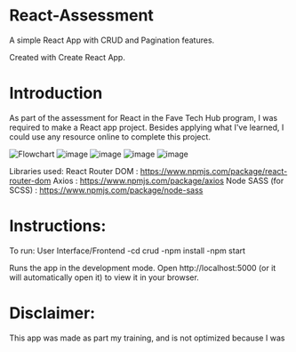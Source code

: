 # React-Assessment
A simple React App with CRUD and Pagination features.

Created with Create React App.

# Introduction
As part of the assessment for React in the Fave Tech Hub program, I was required to make a React app project.
Besides applying what I've learned, I could use any resource online to complete this project. 

![Flowchart](https://user-images.githubusercontent.com/60967477/166882054-52c50e2e-bc11-49ed-a8cc-236722555e86.png)
![image](https://user-images.githubusercontent.com/60967477/166882104-3de16b2a-1543-4765-94d6-8f31d456b390.png)
![image](https://user-images.githubusercontent.com/60967477/166882115-ee64dca3-d4d8-4bc1-a237-ab4c8fd6ce10.png)
![image](https://user-images.githubusercontent.com/60967477/166882122-d016d173-a99e-472e-9265-96ffed8e6680.png)
![image](https://user-images.githubusercontent.com/60967477/166882139-612a8118-5395-4988-917b-a362bdd6dffb.png)



Libraries used: 
React Router DOM      : https://www.npmjs.com/package/react-router-dom
Axios                 : https://www.npmjs.com/package/axios 
Node SASS (for SCSS)  : https://www.npmjs.com/package/node-sass 


# Instructions:

To run:
User Interface/Frontend 
-cd crud 
-npm install 
-npm start

Runs the app in the development mode.
Open http://localhost:5000 (or it will automatically open it) to view it in your browser.

# Disclaimer: 
This app was made as part my training, and is not optimized because I was 
